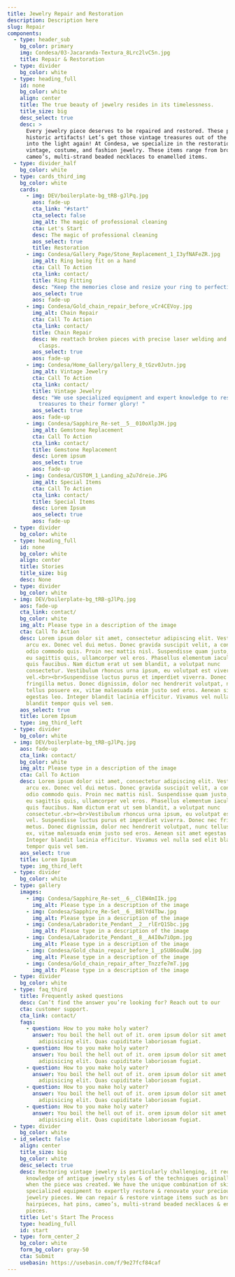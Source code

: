 ```yaml
---
title: Jewelry Repair and Restoration
description: Description here
slug: Repair
components:
  - type: header_sub
    bg_color: primary
    img: Condesa/03-Jacaranda-Textura_8Lrc2lvC5n.jpg
    title: Repair & Restoration
  - type: divider
    bg_color: white
  - type: heading_full
    id: none
    bg_color: white
    align: center
    title: The true beauty of jewelry resides in its timelessness.
    title_size: big
    desc_select: true
    desc: >
      Every jewelry piece deserves to be repaired and restored. These pieces are
      historic artifacts! Let’s get those vintage treasures out of the box and
      into the light again! At Condesa, we specialize in the restoration of
      vintage, costume, and fashion jewelry. These items range from brooches to
      cameo’s, multi-strand beaded necklaces to enamelled items.
  - type: divider_half
    bg_color: white
  - type: cards_third_img
    bg_color: white
    cards:
      - img: DEV/boilerplate-bg_tRB-gJlPq.jpg
        aos: fade-up
        cta_link: "#start"
        cta_select: false
        img_alt: The magic of professional cleaning
        cta: Let's Start
        desc: The magic of professional cleaning
        aos_select: true
        title: Restoration
      - img: Condesa/Gallery_Page/Stone_Replacement_1_I3yfNAFeZR.jpg
        img_alt: Ring being fit on a hand
        cta: Call To Action
        cta_link: contact/
        title: Ring Fitting
        desc: "Keep the memories close and resize your ring to perfection. "
        aos_select: true
        aos: fade-up
      - img: Condesa/Gold_chain_repair_before_vCr4CEVoy.jpg
        img_alt: Chain Repair
        cta: Call To Action
        cta_link: contact/
        title: Chain Repair
        desc: We reattach broken pieces with precise laser welding and replace broken
          clasps.
        aos_select: true
        aos: fade-up
      - img: Condesa/Home_Gallery/gallery_8_tGzv0Jutn.jpg
        img_alt: Vintage Jewelry
        cta: Call To Action
        cta_link: contact/
        title: Vintage Jewelry
        desc: "We use specialized equipment and expert knowledge to restore vintage
          treasures to their former glory! "
        aos_select: true
        aos: fade-up
      - img: Condesa/Sapphire_Re-set__5__010oXlp3H.jpg
        img_alt: Gemstone Replacement
        cta: Call To Action
        cta_link: contact/
        title: Gemstone Replacement
        desc: Lorem ipsum
        aos_select: true
        aos: fade-up
      - img: Condesa/CUSTOM_1_Landing_aZu7dreie.JPG
        img_alt: Special Items
        cta: Call To Action
        cta_link: contact/
        title: Special Items
        desc: Lorem Ipsum
        aos_select: true
        aos: fade-up
  - type: divider
    bg_color: white
  - type: heading_full
    id: none
    bg_color: white
    align: center
    title: Stories
    title_size: big
    desc: None
  - type: divider
    bg_color: white
  - img: DEV/boilerplate-bg_tRB-gJlPq.jpg
    aos: fade-up
    cta_link: contact/
    bg_color: white
    img_alt: Please type in a description of the image
    cta: Call To Action
    desc: Lorem ipsum dolor sit amet, consectetur adipiscing elit. Vestibulum ac
      arcu ex. Donec vel dui metus. Donec gravida suscipit velit, a convallis
      odio commodo quis. Proin nec mattis nisl. Suspendisse quam justo, egestas
      eu sagittis quis, ullamcorper vel eros. Phasellus elementum iaculis risus
      quis faucibus. Nam dictum erat ut sem blandit, a volutpat nunc
      consectetur. Vestibulum rhoncus urna ipsum, eu volutpat est viverra
      vel.<br><br>Suspendisse luctus purus et imperdiet viverra. Donec nec
      fringilla metus. Donec dignissim, dolor nec hendrerit volutpat, nunc
      tellus posuere ex, vitae malesuada enim justo sed eros. Aenean sit amet
      egestas leo. Integer blandit lacinia efficitur. Vivamus vel nulla sed elit
      blandit tempor quis vel sem.
    aos_select: true
    title: Lorem Ipsum
    type: img_third_left
  - type: divider
    bg_color: white
  - img: DEV/boilerplate-bg_tRB-gJlPq.jpg
    aos: fade-up
    cta_link: contact/
    bg_color: white
    img_alt: Please type in a description of the image
    cta: Call To Action
    desc: Lorem ipsum dolor sit amet, consectetur adipiscing elit. Vestibulum ac
      arcu ex. Donec vel dui metus. Donec gravida suscipit velit, a convallis
      odio commodo quis. Proin nec mattis nisl. Suspendisse quam justo, egestas
      eu sagittis quis, ullamcorper vel eros. Phasellus elementum iaculis risus
      quis faucibus. Nam dictum erat ut sem blandit, a volutpat nunc
      consectetur.<br><br>Vestibulum rhoncus urna ipsum, eu volutpat est viverra
      vel. Suspendisse luctus purus et imperdiet viverra. Donec nec fringilla
      metus. Donec dignissim, dolor nec hendrerit volutpat, nunc tellus posuere
      ex, vitae malesuada enim justo sed eros. Aenean sit amet egestas leo.
      Integer blandit lacinia efficitur. Vivamus vel nulla sed elit blandit
      tempor quis vel sem.
    aos_select: true
    title: Lorem Ipsum
    type: img_third_left
  - type: divider
    bg_color: white
  - type: gallery
    images:
      - img: Condesa/Sapphire_Re-set__6__ClEW4mIIk.jpg
        img_alt: Please type in a description of the image
      - img: Condesa/Sapphire_Re-Set__6__B8lYd4Tbw.jpg
        img_alt: Please type in a description of the image
      - img: Condesa/Labradorite_Pendant__2__rlErQ1Sbc.jpg
        img_alt: Please type in a description of the image
      - img: Condesa/Labradorite_Pendant__8__A4I0w7iOpm.jpg
        img_alt: Please type in a description of the image
      - img: Condesa/Gold_chain_repair_before_1__p5U86ouDW.jpg
        img_alt: Please type in a description of the image
      - img: Condesa/Gold_chain_repair_after_Tnzzfe7mT.jpg
        img_alt: Please type in a description of the image
  - type: divider
    bg_color: white
  - type: faq_third
    title: Frequently asked questions
    desc: Can’t find the answer you’re looking for? Reach out to our
    cta: customer support.
    cta_link: contact/
    faqs:
      - question: How to you make holy water?
        answer: You boil the hell out of it. orem ipsum dolor sit amet consectetur
          adipisicing elit. Quas cupiditate laboriosam fugiat.
      - question: How to you make holy water?
        answer: You boil the hell out of it. orem ipsum dolor sit amet consectetur
          adipisicing elit. Quas cupiditate laboriosam fugiat.
      - question: How to you make holy water?
        answer: You boil the hell out of it. orem ipsum dolor sit amet consectetur
          adipisicing elit. Quas cupiditate laboriosam fugiat.
      - question: How to you make holy water?
        answer: You boil the hell out of it. orem ipsum dolor sit amet consectetur
          adipisicing elit. Quas cupiditate laboriosam fugiat.
      - question: How to you make holy water?
        answer: You boil the hell out of it. orem ipsum dolor sit amet consectetur
          adipisicing elit. Quas cupiditate laboriosam fugiat.
  - type: divider
    bg_color: white
  - id_select: false
    align: center
    title_size: big
    bg_color: white
    desc_select: true
    desc: Restoring vintage jewelry is particularly challenging, it requires vast
      knowledge of antique jewelry styles & of the techniques originally used
      when the piece was created. We have the unique combination of skills &
      specialized equipment to expertly restore & renovate your precious vintage
      jewelry pieces. We can repair & restore vintage items such as brooches,
      hairpieces, hat pins, cameo’s, multi-strand beaded necklaces & enameled
      pieces.
    title: Let's Start The Process
    type: heading_full
    id: start
  - type: form_center_2
    bg_color: white
    form_bg_color: gray-50
    cta: Submit
    usebasin: https://usebasin.com/f/9e27fcf84caf
---
```

